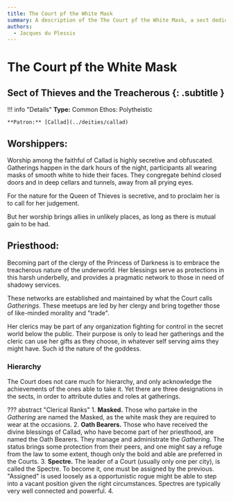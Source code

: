 ```yaml
---
title: The Court pf the White Mask
summary: A description of the The Court pf the White Mask, a sect dedicated to Callad, Queen of Thieves.
authors:
  - Jacques du Plessis
---
```


# The Court pf the White Mask
## Sect of Thieves and the Treacherous {: .subtitle }

!!! info "Details"
    **Type:** Common Ethos: Polytheistic

    **Patron:** [Callad](../deities/callad)

## Worshippers:
Worship among the faithful of Callad is highly secretive and obfuscated. Gatherings happen in the dark hours of the night, participants all wearing masks of smooth white to hide their faces. They congregate behind closed doors and in deep cellars and tunnels, away from all prying eyes.

For the nature for the Queen of Thieves is secretive, and to proclaim her is to call for her judgement.

But her worship brings allies in unlikely places, as long as there is mutual gain to be had.

## Priesthood:
Becoming part of the clergy of the Princess of Darkness is to embrace the treacherous nature of the underworld. Her blessings serve as protections in this harsh underbelly, and provides a pragmatic network to those in need of shadowy services.

These networks are established and maintained by what the Court calls _Gatherings_. These meetups are led by her clergy and bring together those of like-minded morality and "trade".

Her clerics may be part of any organization fighting for control in the secret world below the public. Their purpose is only to lead her gatherings and the cleric can use her gifts as they choose, in whatever self serving aims they might have. Such id the nature of the goddess.

### Hierarchy
The Court does not care much for hierarchy, and only acknowledge the achievements of the ones able to take it. Yet there are three designations in the sects, in order to attribute duties and roles at gatherings. 

??? abstract "Clerical Ranks"
    1. **Masked.** Those who partake in the _Gathering_ are named the Masked, as the white mask they are required to wear at the occasions.
    2. **Oath Bearers.** Those who have received the divine blessings of Callad, who have become part of her priesthood, are named the Oath Bearers. They manage and administrate the _Gathering_. The status brings some protection from their peers, and one might say a refuge from the law to some extent, though only the bold and able are preferred in the Courts.
    3. **Spectre.** The leader of a Court (usually only one per city), is called the Spectre. To become it, one must be assigned by the previous. "Assigned" is used loosely as a opportunistic rogue might be able to step into a vacant position given the right circumstances. Spectres are typically very well connected and powerful.
    4. 